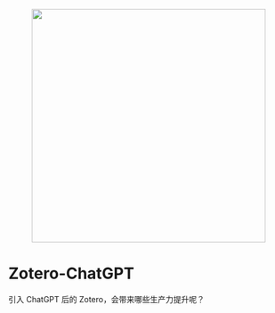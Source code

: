<p align="center">
  <img src="https://figurebed-iseex.oss-cn-hangzhou.aliyuncs.com/202303051239061.png" width=420 />
</p>

# Zotero-ChatGPT

引入 ChatGPT 后的 Zotero，会带来哪些生产力提升呢？
